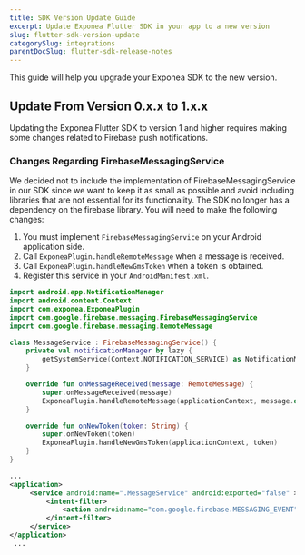 ```yaml
---
title: SDK Version Update Guide
excerpt: Update Exponea Flutter SDK in your app to a new version
slug: flutter-sdk-version-update
categorySlug: integrations
parentDocSlug: flutter-sdk-release-notes
---
```


This guide will help you upgrade your Exponea SDK to the new version.

## Update From Version 0.x.x to 1.x.x

Updating the Exponea Flutter SDK to version 1 and higher requires making some changes related to Firebase push notifications.

### Changes Regarding FirebaseMessagingService

We decided not to include the implementation of FirebaseMessagingService in our SDK since we want to keep it as small as possible and avoid including libraries that are not essential for its functionality. The SDK no longer has a dependency on the firebase library. You will need to make the following changes:

1. You must implement `FirebaseMessagingService` on your Android application side.
2. Call `ExponeaPlugin.handleRemoteMessage` when a message is received.
3. Call `ExponeaPlugin.handleNewGmsToken` when a token is obtained.
4. Register this service in your `AndroidManifest.xml`.

```kotlin
import android.app.NotificationManager
import android.content.Context
import com.exponea.ExponeaPlugin
import com.google.firebase.messaging.FirebaseMessagingService
import com.google.firebase.messaging.RemoteMessage

class MessageService : FirebaseMessagingService() {
    private val notificationManager by lazy {
        getSystemService(Context.NOTIFICATION_SERVICE) as NotificationManager
    }

    override fun onMessageReceived(message: RemoteMessage) {
        super.onMessageReceived(message)
        ExponeaPlugin.handleRemoteMessage(applicationContext, message.data, notificationManager)
    }

    override fun onNewToken(token: String) {
        super.onNewToken(token)
        ExponeaPlugin.handleNewGmsToken(applicationContext, token)
    }
}
```

```xml
...
<application>  
     <service android:name=".MessageService" android:exported="false" >  
         <intent-filter> 
             <action android:name="com.google.firebase.MESSAGING_EVENT" />  
         </intent-filter> 
     </service>
</application>
 ...
```